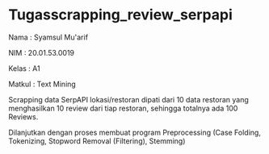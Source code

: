 # Tugasscrapping_review_serpapi

Nama : Syamsul Mu'arif

NIM : 20.01.53.0019

Kelas : A1

Matkul : Text Mining

Scrapping data SerpAPI lokasi/restoran dipati dari 10 data restoran yang menghasilkan 10 review dari tiap restoran, sehingga totalnya ada 100 Reviews.

Dilanjutkan dengan proses membuat program Preprocessing
(Case Folding, Tokenizing, Stopword Removal (Filtering), Stemming)
